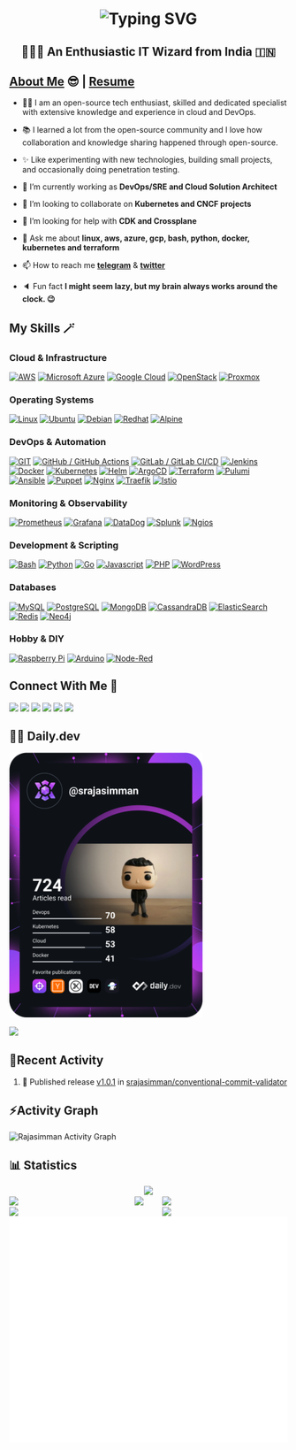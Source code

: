<h1 align="center">
  <img src="https://readme-typing-svg.herokuapp.com?font=Catamaran&size=32&pause=5000&color=00A71A&repeat=false&random=false&width=435&lines=Hello+%F0%9F%91%8B%2C+this+is+Rajasimman" alt="Typing SVG" />
</h1>
<b><h2 align="center">👨🏽‍💻 An Enthusiastic IT Wizard from India 🇮🇳 </h2></b>

## [About Me](https://srajasimman.github.io/resume/about-me.html) 😎 | <a href="https://srajasimman.github.io/resume/">Resume</a>
<p align="left" style="max-width:60%">

- 👨‍💻 I am an open-source tech enthusiast, skilled and dedicated specialist with extensive knowledge and experience in cloud and DevOps.

- 📚 I learned a lot from the open-source community and I love how collaboration and knowledge sharing happened through open-source.

- ✨ Like experimenting with new technologies, building small projects, and occasionally doing penetration testing.

- 🔭 I’m currently working as **DevOps/SRE and Cloud Solution Architect**

- 👯 I’m looking to collaborate on **Kubernetes and CNCF projects**

- 🤔 I’m looking for help with **CDK and Crossplane**

- 💬 Ask me about **linux, aws, azure, gcp, bash, python, docker, kubernetes and terraform**

- 📫 How to reach me **[telegram](https://t.me/RSimman)** & **[twitter](https://twitter.com/rsimman)**

- 🔈 Fun fact **I might seem lazy, but my brain always works around the clock. :wink:**

</p>

## My Skills 🪄

### Cloud & Infrastructure
[![AWS](https://img.shields.io/badge/aws-amazon.svg?style=for-the-badge&logo=amazonwebservices&color=232F3E&logoColor=white)](https://www.google.com/search?q=Amazon+AWS)
[![Microsoft Azure](https://img.shields.io/badge/azure-microsoft.svg?style=for-the-badge&logo=microsoft-azure&color=0078D4)](https://www.google.com/search?q=Microsoft+Azure)
[![Google Cloud](https://img.shields.io/badge/google-%4285F4.svg?style=for-the-badge&logo=google-cloud&logoColor=white&color=4285F4)](https://www.google.com/search?q=Google+Cloud)
[![OpenStack](https://img.shields.io/badge/openstack-%ED1944.svg?style=for-the-badge&logo=openstack&logoColor=white&color=ED1944)](https://www.google.com/search?q=OpenStack)
[![Proxmox](https://img.shields.io/badge/proxmox-%E57000.svg?style=for-the-badge&logo=proxmox&logoColor=white&color=E57000)](https://www.google.com/search?q=OpenStack)

### Operating Systems
[![Linux](https://img.shields.io/badge/linux-%FCC624.svg?style=for-the-badge&logo=linux&logoColor=white&color=FCC624)](https://www.google.com/search?q=Linux)
[![Ubuntu](https://img.shields.io/badge/ubuntu-%E95420.svg?style=for-the-badge&logo=ubuntu&logoColor=white&color=E95420)](https://www.google.com/search?q=Ubuntu)
[![Debian](https://img.shields.io/badge/debian-%A81D33.svg?style=for-the-badge&logo=debian&logoColor=white&color=A81D33)](https://www.google.com/search?q=Debian)
[![Redhat](https://img.shields.io/badge/redhat-%EE0000.svg?style=for-the-badge&logo=redhat&logoColor=white&color=EE0000)](https://www.google.com/search?q=Redhat)
[![Alpine](https://img.shields.io/badge/alpinelinux-%0D597F.svg?style=for-the-badge&logo=alpinelinux&logoColor=white&color=0D597F)](https://www.google.com/search?q=Alpine)

### DevOps & Automation
[![GIT](https://img.shields.io/badge/git-%F05032.svg?style=for-the-badge&logo=git&logoColor=white&color=F05032)](https://www.google.com/search?q=GIT)
[![GitHub / GitHub Actions](https://img.shields.io/badge/github-%181717.svg?style=for-the-badge&logo=github&logoColor=white&color=181717)](https://www.google.com/search?q=GitHub)
[![GitLab / GitLab CI/CD](https://img.shields.io/badge/gitlab-%FC6D26.svg?style=for-the-badge&logo=gitlab&logoColor=white&color=FC6D26)](https://www.google.com/search?q=GitLab)
[![Jenkins](https://img.shields.io/badge/jenkins-%D24939.svg?style=for-the-badge&logo=jenkins&logoColor=white&color=D24939)](https://www.google.com/search?q=Jenkins)
[![Docker](https://img.shields.io/badge/docker-%2496ED.svg?style=for-the-badge&logo=docker&logoColor=white&color=2496ED)](https://www.google.com/search?q=Docker)
[![Kubernetes](https://img.shields.io/badge/kubernetes-%326CE5.svg?style=for-the-badge&logo=kubernetes&logoColor=white&color=326CE5)](https://www.google.com/search?q=Kubernetes)
[![Helm](https://img.shields.io/badge/helm-%0F1689.svg?style=for-the-badge&logo=helm&logoColor=white&color=0F1689)](https://www.google.com/search?q=Helm)
[![ArgoCD](https://img.shields.io/badge/argo-%DA291C.svg?style=for-the-badge&logo=argo&logoColor=white&color=DA291C)](https://www.google.com/search?q=ArgoCD)
[![Terraform](https://img.shields.io/badge/terraform-%844FBA.svg?style=for-the-badge&logo=terraform&logoColor=white&color=844FBA)](https://www.google.com/search?q=Terraform)
[![Pulumi](https://img.shields.io/badge/pulumi-%8A3391.svg?style=for-the-badge&logo=pulumi&logoColor=white&color=8A3391)](https://www.google.com/search?q=Pulumi)
[![Ansible](https://img.shields.io/badge/ansible-%EE0000.svg?style=for-the-badge&logo=ansible&logoColor=white&color=EE0000)](https://www.google.com/search?q=Ansible)
[![Puppet](https://img.shields.io/badge/puppet-%FFAE1A.svg?style=for-the-badge&logo=puppet&logoColor=white&color=FFAE1A)](https://www.google.com/search?q=Puppet)
[![Nginx](https://img.shields.io/badge/nginx-%019639.svg?style=for-the-badge&logo=nginx&logoColor=white&color=019639)](https://www.google.com/search?q=Nginx)
[![Traefik](https://img.shields.io/badge/traefikproxy-%24A1C1.svg?style=for-the-badge&logo=traefikproxy&logoColor=white&color=24A1C1)](https://www.google.com/search?q=Traefik)
[![Istio](https://img.shields.io/badge/istio-%466BB0.svg?style=for-the-badge&logo=istio&logoColor=white&color=466BB0)](https://www.google.com/search?q=Istio)

### Monitoring & Observability
[![Prometheus](https://img.shields.io/badge/prometheus-%E6522C.svg?style=for-the-badge&logo=prometheus&logoColor=white&color=E6522C)](https://www.google.com/search?q=Prometheus)
[![Grafana](https://img.shields.io/badge/grafana-%F46800.svg?style=for-the-badge&logo=grafana&logoColor=white&color=F46800)](https://www.google.com/search?q=Grafana)
[![DataDog](https://img.shields.io/badge/datadog-%632CA6.svg?style=for-the-badge&logo=datadog&logoColor=white&color=632CA6)](https://www.google.com/search?q=DataDog)
[![Splunk](https://img.shields.io/badge/splunk-%010101.svg?style=for-the-badge&logo=splunk&logoColor=white&color=010101)](https://www.google.com/search?q=Splunk)
[![Ngios](https://img.shields.io/badge/puppet-%FFAE1A.svg?style=for-the-badge&logo=puppet&logoColor=white&color=FFAE1A)](https://www.google.com/search?q=Ngios)

### Development & Scripting
[![Bash](https://img.shields.io/badge/gnubash-%4EAA25.svg?style=for-the-badge&logo=gnubash&logoColor=white&color=4EAA25)](https://www.google.com/search?q=Bash)
[![Python](https://img.shields.io/badge/python-%3776AB.svg?style=for-the-badge&logo=python&logoColor=white&color=3776AB)](https://www.google.com/search?q=Python)
[![Go](https://img.shields.io/badge/go-%01ADD8.svg?style=for-the-badge&logo=go&logoColor=white&color=01ADD8)](https://www.google.com/search?q=Golang)
[![Javascript](https://img.shields.io/badge/javascript-%F7DF1E.svg?style=for-the-badge&logo=javascript&logoColor=white&color=F7DF1E)](https://www.google.com/search?q=Javascript)
[![PHP](https://img.shields.io/badge/php-%777BB4.svg?style=for-the-badge&logo=php&logoColor=white&color=777BB4)](https://www.google.com/search?q=PHP)
[![WordPress](https://img.shields.io/badge/wordpress-%21759B.svg?style=for-the-badge&logo=wordpress&logoColor=white&color=21759B)](https://www.google.com/search?q=WordPress)

### Databases
[![MySQL](https://img.shields.io/badge/mysql-%4479A1.svg?style=for-the-badge&logo=mysql&logoColor=white&color=4479A1)](https://www.google.com/search?q=MySQL)
[![PostgreSQL](https://img.shields.io/badge/postgresql-%4169E1.svg?style=for-the-badge&logo=postgresql&logoColor=white&color=4169E1)](https://www.google.com/search?q=PostgreSQL)
[![MongoDB](https://img.shields.io/badge/mongodb-%47A248.svg?style=for-the-badge&logo=mongodb&logoColor=white&color=47A248)](https://www.google.com/search?q=MongoDB)
[![CassandraDB](https://img.shields.io/badge/cassandra-%1287B1.svg?style=for-the-badge&logo=apachecassandra&logoColor=white&color=1287B1)](https://www.google.com/search?q=CassandraDB)
[![ElasticSearch](https://img.shields.io/badge/elasticsearch-%015571.svg?style=for-the-badge&logo=elasticsearch&logoColor=white&color=015571)](https://www.google.com/search?q=ElasticSearch)
[![Redis](https://img.shields.io/badge/redis-%FF4438.svg?style=for-the-badge&logo=redis&logoColor=white&color=FF4438)](https://www.google.com/search?q=Redis)
[![Neo4j](https://img.shields.io/badge/neo4j-%4581C3.svg?style=for-the-badge&logo=neo4j&logoColor=white&color=4581C3)](https://www.google.com/search?q=Neo4j)

### Hobby & DIY
[![Raspberry Pi](https://img.shields.io/badge/raspberrypi-%A22846.svg?style=for-the-badge&logo=raspberrypi&logoColor=white&color=A22846)](https://www.google.com/search?q=Raspberry+Pi)
[![Arduino](https://img.shields.io/badge/arduino-%01878F.svg?style=for-the-badge&logo=arduino&logoColor=white&color=01878F)](https://www.google.com/search?q=Arduino)
[![Node-Red](https://img.shields.io/badge/nodered-%5FA04E.svg?style=for-the-badge&logo=nodered&logoColor=white&color=5FA04E)](https://www.google.com/search?q=Node-Red)

## Connect With Me 🤝

[<img src="https://img.shields.io/badge/rajasimman-%0A66C2.svg?&style=for-the-badge&logo=linkedin&logoColor=white&color=0A66C2" />](https://www.linkedin.com/in/rajasimman-sha/)
[<img src="https://img.shields.io/badge/rsimman-%2320A1F1.svg?&style=for-the-badge&logo=x&logoColor=white&color=0A0A0A">](https://x.com/rsimman)
[<img src="https://img.shields.io/badge/srajasimman-%181717.svg?&style=for-the-badge&logo=facebook&logoColor=white&color=1877F2">](https://www.facebook.com/srajasimman)
[<img src="https://img.shields.io/badge/srajasimman-%181717.svg?&style=for-the-badge&logo=instagram&logoColor=white&color=E4405F">](https://www.instagram.com/srajasimman)
[<img src="https://img.shields.io/badge/rsimman-%2320A1F1.svg?&style=for-the-badge&logo=telegram&logoColor=white&color=26A5E4">](https://t.me/RSimman)
[<img src="https://img.shields.io/badge/srajasimman-%181717.svg?style=for-the-badge&logo=dev.to&logoColor=white&color=0A0A0A">](https://dev.to/srajasimman)

## 👨‍💻 Daily.dev

<a href="https://app.daily.dev/srajasimman"><img src="https://github.com/srajasimman/srajasimman/blob/master/devcard.svg" width="350" alt="Rajasimman S's Dev Card"/></a>

<img src="https://user-images.githubusercontent.com/73097560/115834477-dbab4500-a447-11eb-908a-139a6edaec5c.gif">

## 📝Recent Activity
<!--START_SECTION:activity-->
1. 🚀 Published release [v1.0.1](https://github.com/srajasimman/conventional-commit-validator/releases/tag/v1.0.1) in [srajasimman/conventional-commit-validator](https://github.com/srajasimman/conventional-commit-validator)
<!--END_SECTION:activity-->

<h2 align="left">⚡Activity Graph</h2>
<a><img alt="Rajasimman Activity Graph" src="https://github-readme-activity-graph.vercel.app/graph?username=srajasimman&area=true&hide_border=true&theme=github-compact" /></a>

## 📊 Statistics

<!-- github status  -->
<div align="center">    
<img src="http://github-profile-summary-cards.vercel.app/api/cards/profile-details?username=srajasimman&theme=github_dark" style="height: 300px"/></div>
<div>
<img src="https://user-images.githubusercontent.com/73097560/115834477-dbab4500-a447-11eb-908a-139a6edaec5c.gif">
<img align="left" src="http://github-profile-summary-cards.vercel.app/api/cards/repos-per-language?username=srajasimman&theme=github_dark" width="45%" />
<img align="right" src="http://github-profile-summary-cards.vercel.app/api/cards/most-commit-language?username=srajasimman&theme=github_dark" width="45%" />

<img align="left" src="http://github-profile-summary-cards.vercel.app/api/cards/stats?username=srajasimman&theme=github_dark" width="45%" />
<img align="right" src="http://github-profile-summary-cards.vercel.app/api/cards/productive-time?username=srajasimman&theme=github_dark&utcOffset=8" width="45%" />

</div>
<br/>
<div align="center">    
<a href="https://github.com/srajasimman"><img src="https://github.com/srajasimman/srajasimman/blob/master/metrics.plugin.achievements.svg" alt="Metrics"/></a>
